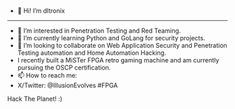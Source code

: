 - 👋 Hi!
I’m dltronix
----
- 👀 I’m interested in Penetration Testing and Red Teaming.
- 🌱 I’m currently learning Python and GoLang for security projects.
- 💞️ I’m looking to collaborate on Web Application Security and Penetration Testing automation and Home Automation Hacking.
-    I recently built a MiSTer FPGA retro gaming machine and am currently pursuing the OSCP certification. 
- 📫 How to reach me:
- X/Twitter: @IllusionEvolves #FPGA

Hack The Planet! :)

<!---
dltronix/dltronix is a ✨ special ✨ repository because its `README.md` (this file) appears on your GitHub profile.
You can click the Preview link to take a look at your changes.
--->
